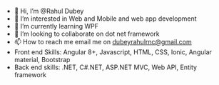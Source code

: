 - 👋 Hi, I’m @Rahul Dubey
- 👀 I’m interested in Web and Mobile and web app development
- 🌱 I’m currently learning WPF
- 💞️ I’m looking to collaborate on dot net framework
- 📫 How to reach me email me on dubeyrahulrnc@gmail.com
- Front end Skills: Angular 8+, Javascript, HTML, CSS, Ionic, Angular material, Bootstrap
- Back end skills: .NET, C#.NET, ASP.NET MVC, Web API, Entity framework
<!---
Zen-Rahul/Zen-Rahul is a ✨ special ✨ repository because its `README.md` (this file) appears on your GitHub profile.
You can click the Preview link to take a look at your changes.
--->
